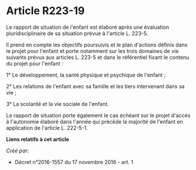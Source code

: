 # Article R223-19

Le rapport de situation de l'enfant est élaboré après une évaluation pluridisciplinaire de sa situation prévue à l'article L.
223-5. 

Il prend en compte les objectifs poursuivis et le plan d'actions définis dans le projet pour l'enfant et porte notamment sur
les trois domaines de vie suivants prévus aux articles L. 223-5 et dans le référentiel fixant le contenu du projet pour
l'enfant : 

1° Le développement, la santé physique et psychique de l'enfant ; 

2° Les relations de l'enfant avec sa famille et les tiers intervenant dans sa vie ; 

3° La scolarité et la vie sociale de l'enfant. 

Le rapport de situation porte également le cas échéant sur le projet d'accès à l'autonomie élaboré dans l'année qui précède
la majorité de l'enfant en application de l'article L. 222-5-1.

**Liens relatifs à cet article**

_Créé par_:

  - Décret n°2016-1557 du 17 novembre 2016 - art. 1
